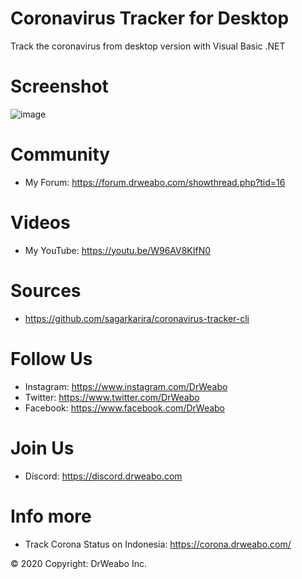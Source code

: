 # Coronavirus Tracker for Desktop
Track the coronavirus from desktop version with Visual Basic .NET

# Screenshot
![image](https://media.discordapp.net/attachments/524271574660939792/690561925016453210/unknown.png?width=1126&height=634)

# Community

- My Forum: https://forum.drweabo.com/showthread.php?tid=16

# Videos

- My YouTube: https://youtu.be/W96AV8KIfN0

# Sources

- https://github.com/sagarkarira/coronavirus-tracker-cli

# Follow Us

- Instagram: https://www.instagram.com/DrWeabo
- Twitter: https://www.twitter.com/DrWeabo
- Facebook: https://www.facebook.com/DrWeabo

# Join Us

- Discord: https://discord.drweabo.com

# Info more

- Track Corona Status on Indonesia: https://corona.drweabo.com/

© 2020 Copyright: DrWeabo Inc.
